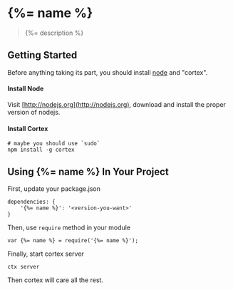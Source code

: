 # {%= name %}

> {%= description %}

## Getting Started
Before anything taking its part, you should install [node](http://nodejs.org) and "cortex".

#### Install Node

Visit [http://nodejs.org](http://nodejs.org), download and install the proper version of nodejs.

#### Install Cortex

    # maybe you should use `sudo`
    npm install -g cortex

## Using {%= name %} In Your Project

First, update your package.json
    
    dependencies: {
        '{%= name %}': '<version-you-want>'
    }
    
Then, use `require` method in your module
    
    var {%= name %} = require('{%= name %}');
    
Finally, start cortex server
    
    ctx server
    
Then cortex will care all the rest.
